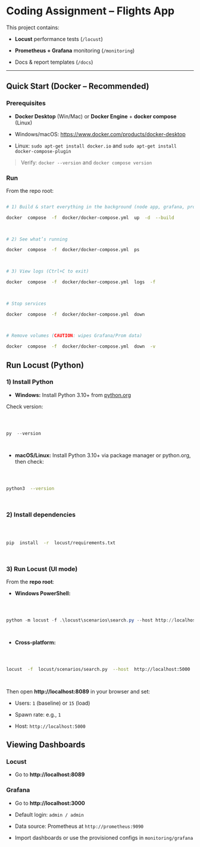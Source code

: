 
# Coding Assignment – Flights App

  

This project contains:

-  **Locust** performance tests (`/locust`)

-  **Prometheus + Grafana** monitoring (`/monitoring`)

- Docs & report templates (`/docs`)

  

---

  

## Quick Start (Docker – Recommended)

  

### Prerequisites

-  **Docker Desktop** (Win/Mac) or **Docker Engine** + **docker compose** (Linux)

- Windows/macOS: https://www.docker.com/products/docker-desktop

- Linux: `sudo apt-get install docker.io` and `sudo apt-get install docker-compose-plugin`

  

> Verify: `docker --version` and `docker compose version`

  

### Run

From the repo root:

  

```bash

# 1) Build & start everything in the background (node app, grafana, prometheus)

docker  compose  -f  docker/docker-compose.yml  up  -d  --build

  

# 2) See what’s running

docker  compose  -f  docker/docker-compose.yml  ps

  

# 3) View logs (Ctrl+C to exit)

docker  compose  -f  docker/docker-compose.yml  logs  -f

  

# Stop services

docker  compose  -f  docker/docker-compose.yml  down

  

# Remove volumes (CAUTION: wipes Grafana/Prom data)

docker  compose  -f  docker/docker-compose.yml  down  -v
```


## Run Locust (Python)

 

### 1) Install Python

  

-  **Windows:**  Install  Python  3.10+  from [python.org](https://www.python.org/downloads/)

  

Check  version:

  

```powershell

  

py  --version

  

```

  

-  **macOS/Linux:** Install Python 3.10+ via package manager or python.org, then check:

  

```bash

  

python3  --version

  

```

  

### 2) Install dependencies

  

```bash

  

pip  install  -r  locust/requirements.txt

  

```

  

  

### 3) Run Locust (UI mode)

  

From the **repo root**:

  

  

-  **Windows PowerShell:**

  

```powershell

  

python -m locust -f .\locust\scenarios\search.py --host http://localhost:5000

  

```

  

  

-  **Cross-platform:**

  

```bash

  

locust  -f  locust/scenarios/search.py  --host  http://localhost:5000

  

```

  

  

Then open **http://localhost:8089** in your browser and set:

  

- Users: `1` (baseline) or `15` (load)

  

- Spawn rate: e.g., `1`

  

- Host: `http://localhost:5000`


## Viewing Dashboards

  

  

### Locust

  

- Go to **http://localhost:8089**

  


  

### Grafana

  

- Go to **http://localhost:3000**

  

- Default login: `admin / admin`

  

- Data source: Prometheus at `http://prometheus:9090`

  

- Import dashboards or use the provisioned configs in `monitoring/grafana`